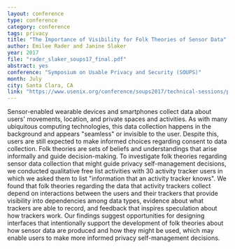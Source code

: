 ```yaml
---
layout: conference
type: conference
category: conference
tags: privacy
title: "The Importance of Visibility for Folk Theories of Sensor Data"
author: Emilee Rader and Janine Slaker
year: 2017
file: "rader_slaker_soups17_final.pdf"
abstract: yes
conference: "Symposium on Usable Privacy and Security (SOUPS)"
month: July
city: Santa Clara, CA
link: "https://www.usenix.org/conference/soups2017/technical-sessions/presentation/rader"
---
```



Sensor-enabled wearable devices and smartphones collect data about users' movements, location, and private spaces and activities. As with many ubiquitous computing technologies, this data collection happens in the background and appears "seamless" or invisible to the user. Despite this, users are still expected to make informed choices regarding consent to data collection. Folk theories are sets of beliefs and understandings that arise informally and guide decision-making. To investigate folk theories regarding sensor data collection that might guide privacy self-management decisions, we conducted qualitative free list activities with 30 activity tracker users in which we asked them to list "information that an activity tracker knows". We found that folk theories regarding the data that activity trackers collect depend on interactions between the users and their trackers that provide visibility into dependencies among data types, evidence about what trackers are able to record, and feedback that inspires speculation about how trackers work. Our findings suggest opportunities for designing interfaces that intentionally support the development of folk theories about how sensor data are produced and how they might be used, which may enable users to make more informed privacy self-management decisions.
